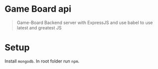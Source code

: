 # Game Board api

> Game-Board Backend server with ExpressJS and use babel to use latest and greatest JS

# Setup

Install `mongodb`. In root folder run `npm`.
